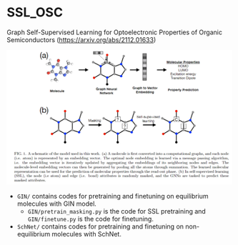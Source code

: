 # SSL_OSC
Graph Self-Supervised Learning for Optoelectronic Properties of Organic Semiconductors (https://arxiv.org/abs/2112.01633)
<div align=center><img src="https://github.com/zaixizhang/SSL_OSC/blob/main/ssl_osc.png" width="700"/></div>

* `GIN/` contains codes for pretraining and finetuning on equilibrium molecules with GIN model.
  * `GIN/pretrain_masking.py` is the code for SSL pretraining and `GIN/finetune.py`  is the code for finetuning.
* `SchNet/` contains codes for pretraining and finetuning on non-equilibrium molecules with SchNet.
